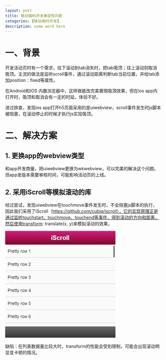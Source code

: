 ```yaml
---
layout: post
title: 移动端H5开发兼容性问题
categories: [移动端H5开发]
description: some word here
---
```


# 一、背景

开发活动页时有一个需求，往下滚动到tab消失时，把tab吸顶；往上滚动则取消吸顶。主流的做法是监听scroll事件，通过滚动距离判断tab当前位置，并给tab添加position：fixed等属性。

在Android和IOS 内置浏览器中，这样做能改完美實現吸頂效果，但在ios app内打开时，吸顶和取消会有一定的时延，体验不好。

进过排查，发现ios app打开h5页面采用的是uiwebview，scroll事件发生时js脚本被阻塞，在滚动停止的时候才执行js实现吸顶。


# 二、解决方案

## 1. 更换app的webview类型
和app开发商量，把uiwebview更换为wkwebview，可以完美的解决这个问题。但app发版本需要审核时间，可能影响活动页的上线。

## 2. 采用iScroll等模拟滚动的库
经过尝试，发现uiwebview在touchmove事件发生时，不会阻塞js脚本的执行，因此我们采用了iScroll（https://github.com/cubiq/iscroll），它的实现原理正是通过监听touchstart、touchmove、touchend等事件，得到滚动的方向和距离，然后使用transform: translate(x, y)来模拟滚动的效果。

![](/images/web/w28.png)

缺陷：在列表数据量比较大时，transform的性能会受到限制，可能会出现滚动明显变卡顿的情况。